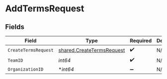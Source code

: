 # AddTermsRequest


## Fields

| Field                                                                         | Type                                                                          | Required                                                                      | Description                                                                   |
| ----------------------------------------------------------------------------- | ----------------------------------------------------------------------------- | ----------------------------------------------------------------------------- | ----------------------------------------------------------------------------- |
| `CreateTermsRequest`                                                          | [shared.CreateTermsRequest](../../../pkg/models/shared/createtermsrequest.md) | :heavy_check_mark:                                                            | N/A                                                                           |
| `TeamID`                                                                      | *int64*                                                                       | :heavy_check_mark:                                                            | N/A                                                                           |
| `OrganizationID`                                                              | **int64*                                                                      | :heavy_minus_sign:                                                            | N/A                                                                           |